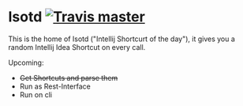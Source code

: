 # Isotd [![Travis master](https://img.shields.io/travis/Poeschl/isotd/master.svg?maxAge=3600)](https://travis-ci.org/Poeschl/isotd)

This is the home of Isotd ("Intellij Shortcurt of the day"), it gives you a random Intellij Idea Shortcut on every call.

Upcoming:
* ~~Get Shortcuts and parse them~~
* Run as Rest-Interface
* Run on cli
